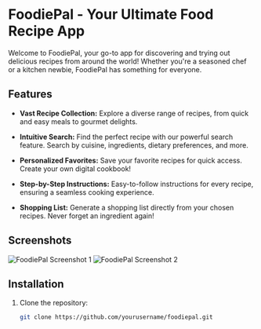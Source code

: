 
# FoodiePal - Your Ultimate Food Recipe App

Welcome to FoodiePal, your go-to app for discovering and trying out delicious recipes from around the world! Whether you're a seasoned chef or a kitchen newbie, FoodiePal has something for everyone.

## Features

- **Vast Recipe Collection:** Explore a diverse range of recipes, from quick and easy meals to gourmet delights.

- **Intuitive Search:** Find the perfect recipe with our powerful search feature. Search by cuisine, ingredients, dietary preferences, and more.

- **Personalized Favorites:** Save your favorite recipes for quick access. Create your own digital cookbook!

- **Step-by-Step Instructions:** Easy-to-follow instructions for every recipe, ensuring a seamless cooking experience.

- **Shopping List:** Generate a shopping list directly from your chosen recipes. Never forget an ingredient again!

## Screenshots

![FoodiePal Screenshot 1](/screenshots/screenshot1.png)
![FoodiePal Screenshot 2](/screenshots/screenshot2.png)

## Installation

1. Clone the repository:
   ```bash
   git clone https://github.com/yourusername/foodiepal.git
